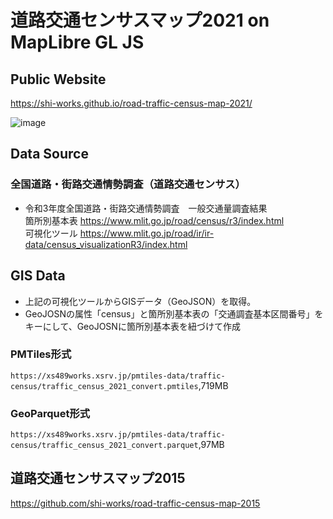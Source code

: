 # 道路交通センサスマップ2021 on MapLibre GL JS
## Public Website
https://shi-works.github.io/road-traffic-census-map-2021/

![image](https://github.com/shi-works/road-traffic-census-map-2021/assets/71203808/ecd1029a-93e5-42e9-ad34-327d63562cfa)

## Data Source
### 全国道路・街路交通情勢調査（道路交通センサス）
- 令和3年度全国道路・街路交通情勢調査 一般交通量調査結果  
箇所別基本表 https://www.mlit.go.jp/road/census/r3/index.html  
可視化ツール https://www.mlit.go.jp/road/ir/ir-data/census_visualizationR3/index.html

## GIS Data
- 上記の可視化ツールからGISデータ（GeoJSON）を取得。
- GeoJOSNの属性「census」と箇所別基本表の「交通調査基本区間番号」をキーにして、GeoJOSNに箇所別基本表を紐づけて作成
### PMTiles形式
`https://xs489works.xsrv.jp/pmtiles-data/traffic-census/traffic_census_2021_convert.pmtiles`,719MB
### GeoParquet形式
`https://xs489works.xsrv.jp/pmtiles-data/traffic-census/traffic_census_2021_convert.parquet`,97MB

## 道路交通センサスマップ2015
https://github.com/shi-works/road-traffic-census-map-2015
